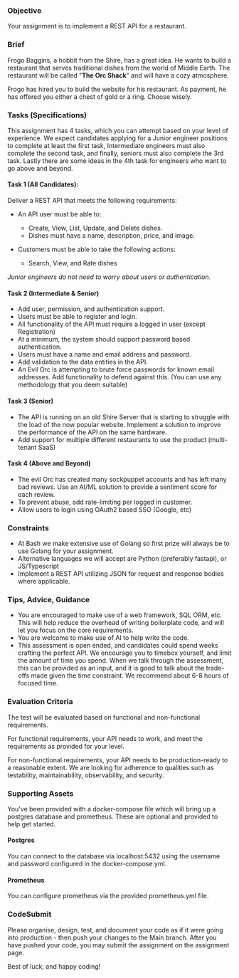 ### Objective

Your assignment is to implement a REST API for a restaurant.

### Brief

Frogo Baggins, a hobbit from the Shire, has a great idea. He wants to build a restaurant that serves traditional dishes from the world of Middle Earth. The restaurant will be called "**The Orc Shack**" and will have a cozy atmosphere.

Frogo has hired you to build the website for his restaurant. As payment, he has offered you either a chest of gold or a ring. Choose wisely.

### Tasks (Specifications)

This assignment has 4 tasks, which you can attempt based on your level of experience. We expect candidates applying for a Junior engineer positions to complete at least the first task, Intermediate engineers must also complete the second task, and finally, seniors must also complete the 3rd task. Lastly there are some ideas in the 4th task for engineers who want to go above and beyond.


#### Task 1 (All Candidates):

Deliver a REST API that meets the following requirements:
- An API user must be able to:
    - Create, View, List, Update, and Delete dishes.
    - Dishes must have a name, description, price, and image.

- Customers must be able to take the following actions:
    - Search, View, and Rate dishes

*Junior engineers do not _need_ to worry about users or authentication.*


#### Task 2 (Intermediate & Senior)
- Add user, permission, and authentication support.
- Users must be able to register and login.
- All functionality of the API must require a logged in user (except Registration)
- At a minimum, the system should support password based authentication.
- Users must have a name and email address and password.
- Add validation to the data entities in the API.
- An Evil Orc is attempting to brute force passwords for known email addresses. Add functionality to defend against this. (You can use any methodology that you deem suitable)


#### Task 3 (Senior)

- The API is running on an old Shire Server that is starting to struggle with the load of the now popular website. Implement a solution to improve the performance of the API on the same hardware. 
- Add support for multiple different restaurants to use the product (multi-tenant SaaS)


#### Task 4 (Above and Beyond)

- The evil Orc has created many sockpuppet accounts and has left many bad reviews. Use an AI/ML solution to provide a sentiment score for each review.
- To prevent abuse, add rate-limiting per logged in customer.
- Allow users to login using OAuth2 based SSO (Google, etc)

### Constraints

- At Bash we make extensive use of Golang so first prize will always be to use Golang for your assignment.
- Alternative languages we will accept are Python (preferably fastapi), or JS/Typescript
- Implement a REST API utilizing JSON for request and response bodies where applicable.

### Tips, Advice, Guidance

- You are encouraged to make use of a web framework, SQL ORM, etc. This will help reduce the overhead of writing boilerplate code, and will let you focus on the core requirements.
- You are welcome to make use of AI to help write the code.
- This assessment is open ended, and candidates could spend weeks crafting the perfect API. We encourage you to timebox yourself, and limit the amount of time you spend. When we talk through the assessment, this can be provided as an input, and it is good to talk about the trade-offs made given the time constraint. We recommend about 6-8 hours of focused time.

### Evaluation Criteria

The test will be evaluated based on functional and non-functional requirements.

For functional requirements, your API needs to work, and meet the requirements as provided for your level.

For non-functional requirements, your API needs to be production-ready to a reasonable extent. We are looking for adherence to qualities such as testability, maintainability, observability, and security.

### Supporting Assets

You've been provided with a docker-compose file which will bring up a postgres database and prometheus. These are optional and provided to help get started.

#### Postgres

You can connect to the database via localhost:5432 using the username and password configured in the docker-compose.yml.

#### Prometheus

You can configure prometheus via the provided prometheus.yml file.

### CodeSubmit

Please organise, design, test, and document your code as if it were going into production - then push your changes to the Main branch. After you have pushed your code, you may submit the assignment on the assignment page.

Best of luck, and happy coding!